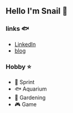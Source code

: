 ## Hello I'm Snail 🐚

### links  🐟
- [LinkedIn](https://www.linkedin.com/in/kaito-suzuki-17023b255/)
- [blog](https://blog-khaki-beta.vercel.app/)

### Hobby ⭐
- 🏃 Sprint
- 🐟 Aquarium 
- 🍅 Gardening 
- 🎮 Game   
